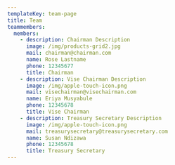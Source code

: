 ```yaml
---
templateKey: team-page
title: Team
teammembers:
  members:
    - description: Chairman Description
      image: /img/products-grid2.jpg
      mail: chairman@chairman.com
      name: Rose Lastname
      phone: 12345677
      title: Chairman
    - description: Vise Chairman Description
      image: /img/apple-touch-icon.png
      mail: visechairman@visechairman.com
      name: Eriya Musyabule
      phone: 12345678
      title: Vise Chairman
    - description: Treasury Secretary Description
      image: /img/apple-touch-icon.png
      mail: treasurysecretary@treasurysecretary.com
      name: Susan Ndizawa
      phone: 12345678
      title: Treasury Secretary
---
```


